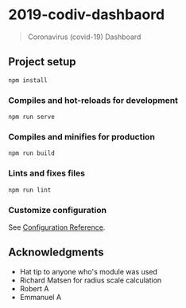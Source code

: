 # 2019-codiv-dashbaord

> Coronavirus (covid-19) Dashboard

## Project setup

```
npm install
```

### Compiles and hot-reloads for development

```
npm run serve
```

### Compiles and minifies for production

```
npm run build
```

### Lints and fixes files

```
npm run lint
```

### Customize configuration

See [Configuration Reference](https://cli.vuejs.org/config/).

## Acknowledgments
- Hat tip to anyone who's module was used
- Richard Matsen for radius scale calculation
- Robert A 
- Emmanuel A
